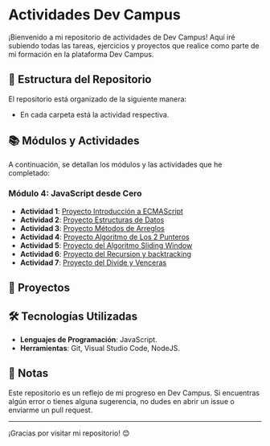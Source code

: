 # Actividades Dev Campus
 
 ¡Bienvenido a mi repositorio de actividades de Dev Campus! Aquí iré subiendo todas las tareas, ejercicios y proyectos que realice como parte de mi formación en la plataforma Dev Campus.
 
 ## 📁 Estructura del Repositorio
 
 El repositorio está organizado de la siguiente manera:
  - En cada carpeta está la actividad respectiva.
 
 
 ## 📚 Módulos y Actividades
 
 A continuación, se detallan los módulos y las actividades que he completado:
 
 ### Módulo 4: JavaScript desde Cero
 - **Actividad 1**: [Proyecto Introducción a ECMAScript](https://github.com/eduardotec05/LogicaYAlgoritmos-DEV-F/tree/main/IntroduccionAECMAScript)
 - **Actividad 2**: [Proyecto Estructuras de Datos](https://github.com/eduardotec05/LogicaYAlgoritmos-DEV-F/tree/main/EstructurasDeDatos)
 - **Actividad 3**: [Proyecto Métodos de Arreglos](https://github.com/eduardotec05/LogicaYAlgoritmos-DEV-F/tree/main/M%C3%A9todosDeArreglos)
 - **Actividad 4**: [Proyecto Algoritmo de Los 2 Punteros](https://github.com/eduardotec05/LogicaYAlgoritmos-DEV-F/tree/main/AlgoritmoDeLos2Punteros)
 - **Actividad 5**: [Proyecto del Algoritmo Sliding Window](https://github.com/eduardotec05/LogicaYAlgoritmos-DEV-F/tree/main/AlgoritmoSlidingWindow)
 - **Actividad 6**: [Proyecto del Recursion y backtracking](https://github.com/eduardotec05/LogicaYAlgoritmos-DEV-F/tree/main/RecursionYBacktracking)
  - **Actividad 7**: [Proyecto del Divide y Venceras](https://github.com/eduardotec05/LogicaYAlgoritmos-DEV-F/tree/main/DivideYVenceras)

 ## 🚀 Proyectos
 
 
 ## 🛠️ Tecnologías Utilizadas
 
 - **Lenguajes de Programación**: JavaScript.
 - **Herramientas**: Git, Visual Studio Code, NodeJS.
 
 ## 📝 Notas
 
 Este repositorio es un reflejo de mi progreso en Dev Campus. Si encuentras algún error o tienes alguna sugerencia, no dudes en abrir un issue o enviarme un pull request.
 
 
 ---
 
 ¡Gracias por visitar mi repositorio! 😊
